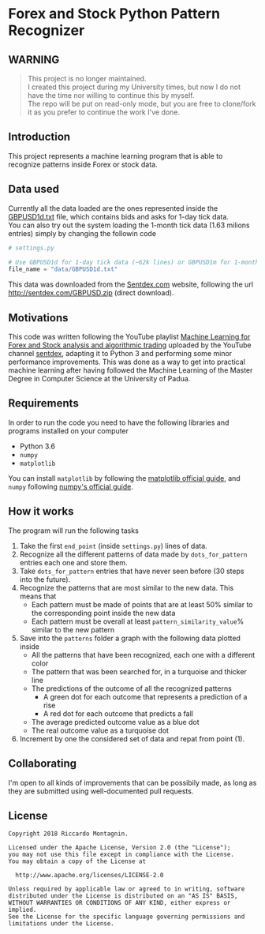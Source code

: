# Forex and Stock Python Pattern Recognizer
## WARNING
> This project is no longer maintained.  
> I created this project during my University times, but now I do not have the time nor willing to continue this by myself.  
> The repo will be put on read-only mode, but you are free to clone/fork it as you prefer to continue the work I've done.  

## Introduction
This project represents a machine learning program that is able to recognize patterns inside Forex or stock data. 

## Data used
Currently all the data loaded are the ones represented inside the [GBPUSD1d.txt](https://github.com/RiccardoM/Forex-and-Stock-Python-Pattern-Recognizer/blob/master/data/GBPUSD1d.txt) file, which contains bids and asks for 1-day tick data.  
You can also try out the system loading the 1-month tick data (1.63 milions entries) simply by changing the followin code

```python
# settings.py

# Use GBPUSD1d for 1-day tick data (~62k lines) or GBPUSD1m for 1-month tick data (~1.63 mln lines)
file_name = "data/GBPUSD1d.txt"

```

This data was downloaded from the [Sentdex.com](http://sentdex.com/) website, following the url http://sentdex.com/GBPUSD.zip (direct download).


## Motivations
This code was written following the YouTube playlist [Machine Learning for Forex and Stock analysis and algorithmic trading](https://www.youtube.com/playlist?list=PLQVvvaa0QuDe6ZBtkCNWNUbdaBo2vA4RO) uploaded by the YouTube channel [sentdex](https://www.youtube.com/user/sentdex), adapting it to Python 3 and performing some minor performance improvements. 
This was done as a way to get into practical machine learning after having followed the Machine Learning of the Master Degree in Computer Science at the University of Padua. 

## Requirements 
In order to run the code you need to have the following libraries and programs installed on your computer
* Python 3.6
* `numpy`
* `matplotlib`

You can install `matplotlib` by following the [matplotlib official guide](https://matplotlib.org/users/installing.html), and `numpy` following [numpy's official guide](https://docs.scipy.org/doc/numpy-1.13.0/user/install.html).

## How it works 
The program will run the following tasks
1. Take the first `end_point` (inside `settings.py`) lines of data.
2. Recognize all the different patterns of data made by `dots_for_pattern` entries each one and store them. 
3. Take `dots_for_pattern` entries that have never seen before (30 steps into the future). 
4. Recognize the patterns that are most similar to the new data. This means that
   * Each pattern must be made of points that are at least 50% similar to the corresponding point inside the new data
   * Each pattern must be overall at least `pattern_similarity_value`% similar to the new pattern
5. Save into the `patterns` folder a graph with the following data plotted inside
   * All the patterns that have been recognized, each one with a different color
   * The pattern that was been searched for, in a turquoise and thicker line
   * The predictions of the outcome of all the recognized patterns
      * A green dot for each outcome that represents a prediction of a rise
      * A red dot for each outcome that predicts a fall 
   * The average predicted outcome value as a blue dot
   * The real outcome value as a turquoise dot
 6. Increment by one the considered set of data and repat from point (1).
 
 ## Collaborating 
 I'm open to all kinds of improvements that can be possibily made, as long as they are submitted using well-documented pull requests.
 
 ## License
 ```
Copyright 2018 Riccardo Montagnin.

Licensed under the Apache License, Version 2.0 (the "License");
you may not use this file except in compliance with the License.
You may obtain a copy of the License at

   http://www.apache.org/licenses/LICENSE-2.0

Unless required by applicable law or agreed to in writing, software
distributed under the License is distributed on an "AS IS" BASIS,
WITHOUT WARRANTIES OR CONDITIONS OF ANY KIND, either express or implied.
See the License for the specific language governing permissions and
limitations under the License.
```
